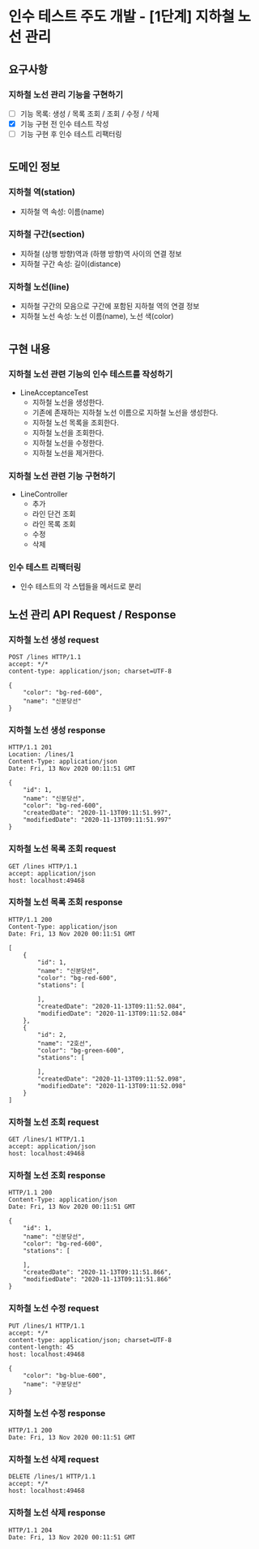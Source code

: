 # 인수 테스트 주도 개발 - [1단계] 지하철 노선 관리

## 요구사항
### 지하철 노선 관리 기능을 구현하기
- [ ] 기능 목록: 생성 / 목록 조회 / 조회 / 수정 / 삭제
- [X] 기능 구현 전 인수 테스트 작성
- [ ] 기능 구현 후 인수 테스트 리팩터링
#

## 도메인 정보
### 지하철 역(station)
* 지하철 역 속성: 이름(name)

### 지하철 구간(section)
* 지하철 (상행 방향)역과 (하행 방향)역 사이의 연결 정보
* 지하철 구간 속성: 길이(distance)

### 지하철 노선(line)
* 지하철 구간의 모음으로 구간에 포함된 지하철 역의 연결 정보
* 지하철 노선 속성: 노선 이름(name), 노선 색(color)

#
## 구현 내용
### 지하철 노선 관련 기능의 인수 테스트를 작성하기 
* LineAcceptanceTest
    * 지하철 노선을 생성한다.
    * 기존에 존재하는 지하철 노선 이름으로 지하철 노선을 생성한다.
    * 지하철 노선 목록을 조회한다.
    * 지하철 노선을 조회한다.
    * 지하철 노선을 수정한다.
    * 지하철 노선을 제거한다.
    
### 지하철 노선 관련 기능 구현하기
* LineController
    * 추가
    * 라인 단건 조회
    * 라인 목록 조회
    * 수정
    * 삭제

### 인수 테스트 리팩터링
* 인수 테스트의 각 스텝들을 메서드로 분리


## 노선 관리 API Request / Response
### 지하철 노선 생성 request
```http request
POST /lines HTTP/1.1
accept: */*
content-type: application/json; charset=UTF-8

{
    "color": "bg-red-600",
    "name": "신분당선"
}
```

### 지하철 노선 생성 response
```http request
HTTP/1.1 201 
Location: /lines/1
Content-Type: application/json
Date: Fri, 13 Nov 2020 00:11:51 GMT

{
    "id": 1,
    "name": "신분당선",
    "color": "bg-red-600",
    "createdDate": "2020-11-13T09:11:51.997",
    "modifiedDate": "2020-11-13T09:11:51.997"
}
```

### 지하철 노선 목록 조회 request
```http request
GET /lines HTTP/1.1
accept: application/json
host: localhost:49468
```

### 지하철 노선 목록 조회 response
```http request
HTTP/1.1 200 
Content-Type: application/json
Date: Fri, 13 Nov 2020 00:11:51 GMT

[
    {
        "id": 1,
        "name": "신분당선",
        "color": "bg-red-600",
        "stations": [
            
        ],
        "createdDate": "2020-11-13T09:11:52.084",
        "modifiedDate": "2020-11-13T09:11:52.084"
    },
    {
        "id": 2,
        "name": "2호선",
        "color": "bg-green-600",
        "stations": [
            
        ],
        "createdDate": "2020-11-13T09:11:52.098",
        "modifiedDate": "2020-11-13T09:11:52.098"
    }
]
```

### 지하철 노선 조회 request
```http request
GET /lines/1 HTTP/1.1
accept: application/json
host: localhost:49468
```

### 지하철 노선 조회 response
```http request
HTTP/1.1 200 
Content-Type: application/json
Date: Fri, 13 Nov 2020 00:11:51 GMT

{
    "id": 1,
    "name": "신분당선",
    "color": "bg-red-600",
    "stations": [
        
    ],
    "createdDate": "2020-11-13T09:11:51.866",
    "modifiedDate": "2020-11-13T09:11:51.866"
}
```

### 지하철 노선 수정 request
```http request
PUT /lines/1 HTTP/1.1
accept: */*
content-type: application/json; charset=UTF-8
content-length: 45
host: localhost:49468

{
    "color": "bg-blue-600",
    "name": "구분당선"
}
```

### 지하철 노선 수정 response
```http request
HTTP/1.1 200 
Date: Fri, 13 Nov 2020 00:11:51 GMT
```

### 지하철 노선 삭제 request
```http request
DELETE /lines/1 HTTP/1.1
accept: */*
host: localhost:49468
```

### 지하철 노선 삭제 response
```http request
HTTP/1.1 204 
Date: Fri, 13 Nov 2020 00:11:51 GMT
```
